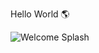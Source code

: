 Hello World :earth_americas:   

![Welcome Splash](https://myqrcode.s3-us-west-1.amazonaws.com/frame.png)

